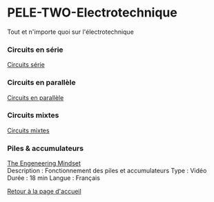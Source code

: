 # PELE-TWO-Electrotechnique
Tout et n'importe quoi sur l'électrotechnique

### Circuits en série
[Circuits série](url)

### Circuits en parallèle
[Circuits en parallèle](url)

### Circuits mixtes
[Circuits mixtes](url)

### Piles & accumulateurs
[The Engeneering Mindset](https://www.youtube.com/watch?v=boFwdeTY3-g)<br>
Description : Fonctionnement des piles et accumulateurs
Type : Vidéo
Durée : 18 min
Langue : Français

[Retour à la page d'accueil](https://bkovsky.github.io/PELE-TWO/)
